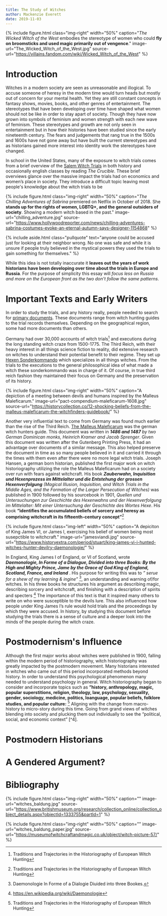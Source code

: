 ```yaml
---
title: The Study of Witches
author: Mackenzie Everett
date: 2019-11-03
---
```


{% include figure.html
  class="img-right"
  width="50%"
  caption="_The Wicked Witch of the West_ embodies the stereotype of women who could **fly on broomsticks and used magic primarily out of vengence**."
  image-url="The_Wicked_Witch_of_the_West.jpg"
  source-url="https://villains.fandom.com/wiki/Wicked_Witch_of_the_West"
%}

# Introduction
Witches in a modern society are seen as unreasonable and illogical. To accuse someone of heresy in the modern time would turn heads but mostly out of concern for your mental health. Yet they are still constant concepts in fantasy shows, movies, books, and other genres of entertainment. The stereotypes that have been developing over time have shaped what women should not be like in order to stay apart of society. Though they have now grown into symbols of feminism and women strength with each new wave of feminism. These stereotypes and growth are not only seen in entertainment but in how their histories have been studied since the early nineteenth century. The fears and judgements that rang true in the 1500s and 1600s have not gone away but have built the current stereotypes and as historians gained more interest into identity work the stereotypes have changed.

In school in the United States, many of the exposure to witch trials comes from a brief overview of the [Salem Witch Trials](https://www.smithsonianmag.com/history/a-brief-history-of-the-salem-witch-trials-175162489/) in both history and occasionally english classes by reading _The Crucible_. These brief overviews glance over the massive impact the trials had on economics and women’s place in society. They introduce a difficult topic leaving most people's knowledge about the witch trials to be 

{% include figure.html
  class="img-right"
  width="50%"
  caption="_The Chilling Adventures of Sabrina_ premiered on Netflix in October of 2018. She **stands up for the rights of women, LGBTQ+, and the general outsiders of society**. Showing a modern witch based in the past."
  image-url="chilling_adventure.jpg"
  source-url="https://www.hollywoodreporter.com/news/chilling-adventures-sabrina-costumes-evoke-an-eternal-autumn-says-designer-1154868"
%}

{% include aside.html
  class="pullquote"
  text="anyone could be accused just for looking at their neighbor wrong. No one was safe and while it is unsure if people truly believed in the mystical powers they used the trials to gain something for themselves."
  %}
  
While this idea is not totally inaccurate it **leaves out the years of work historians have been developing over time about the trials in Europe and Russia**. For the purpose of simplicity this essay will _focus less on Russia and more on the European front as the two don’t follow the same patterns_. 
# Important Texts and Early Writers
In order to study the trials, and any history really, people needed to search for [primary documents](https://umb.libguides.com/PrimarySources/secondary). These documents range from witch hunting guides to the trial records themselves. Depending on the geographical region, some had more documents than others.

Germany had over 30,000 accounts  of witch trials[^1] and executions during the long standing witch craze from 1500-1775. The Third Reich, with their heavy interest in all things science fiction to reality, did extensive research on witches to understand their potential benefit to their regime. They set up [Hexen Sonderkommando](https://www.pravdareport.com/society/123470-third_reich_witches/) which specializes in all things witches. From the trials to the executions to the general philosophical idea of what made a witch these sonderkommando was in charge of it. Of course, in true third reich fashion they maintained their focus on Germany and the preservation of its history.

{% include figure.html
  class="img-right"
  width="50%"
  caption="A depiction of a meeting between devils and humans inspired by the Malleus Maleficarum."
  image-url="pact-compendium-maleficarum-1608.jpg"
  source-url="https://historycollection.co/12-shocking-beliefs-from-the-malleus-maleficarum-the-witchfinders-guidebook/"
%}

Another very influential text to come from Germany was found much earlier than the rise of the Third Reich. [ The Malleus Maleficarum](https://www.thoughtco.com/malleus-maleficarum-witch-document-3530785) was the german witch hunters guide. This document was written in _**1486 and 1487** by two German Dominican monks, Heinrich Kramer and Jacob Sprenger_. Given this document was written after the Gutenberg Printing Press, it had an advantage over documents of a similar message. This also helped preserve the document in time as so many people believed in it and carried it through the times with them even after there were no more legal witch trials. Joseph Hansen, a german born historian, published the first major work on witch historiography utilizing the role the Malleus Maleficarum had on a society over run with fears against witchcraft. His book _**Zauberwahn, Inquisition und Hexenprozess im Mittelalter und die Entstehung der grossen Hexenverfolgung** (Magical Illusion, Inquisition, and Witch Trials in the Middle Ages, and the Formation of the Larger Persecution of Witches)_ was published in 1900 followed by his sourcebook in 1901, _Quellen und Untersuchungen zur Geschichte des Hexenwahns und der Hexenverfolgung im Mittelalter: Mit einer Untersuchung der Geschichte des Wortes Hexe_. His book **“identifies the accumulated beliefs of sorcery and heresy as comprising witchcraft in its fifteenth-century concept”**[^1]

{% include figure.html
  class="img-left"
  width="50%"
  caption="A depiciton of King James VI, or James I, exercising his belief of women being most susepctible to witchcraft."
  image-url="jamesviandi.jpg"
  source-url="https://www.historyextra.com/period/stuart/king-james-vi-i-hunted-witches-hunter-devilry-daemonologie/"
%}

In England, King James I of England, or VI of Scotland, wrote _**Daemonologie, In Forme of a Dialogue, Divided into three Books: By the High and Mighty Prince, Jame by the Grace of God King of England, Scotland, France,  and Ireland**_ . His purpose for writing this was to _” serue for a shew of my learning & ingine”_ [^2], an understanding and warning of/for witches. In his three books he structures his argument as describing magic, describing sorcery and witchcraft, and finishing with a description of spirits and specters [^3] The importance of this text is that it inspired many others to write on who were susceptible to the devils lure. This also influenced how people under King James I’s rule would hold trials and the proceedings by which they were accused. In history, by studying this document before studying the trials there is a sense of culture and a deeper look into the minds of the people during the witch craze.

# Postmodernism's Influence

Although the first major works about witches were published in 1900, falling within the modern period of historiography, witch historiography was greatly impacted by the postmodern movement. Many historians interested in witches who came out of this period incorporated methods beyond history. In order to understand this psychological phenomenon many needed to understand psychology in general. Witch  historiography began to consider and incorporate topics such as **”history, anthropology, magic, popular superstitions, religion, theology, law, psychology, sexuality, gender, sociology, medicine, politics, loanguage, popular beliefs, folklore studies, and popular culture:** [^1] Aligning with the change from macro-history to micro-story during this time. Going from grand views of witches blending into society and plucking them out individually to see the “political, social, and economic context” [^4]. 

# Postmodern Historians



# A Gendered Argument?



# Bibliography
[^1]: Traditions and Trajectories in the Historiography of European Witch Hunting

[^2]: Daemonologie In Forme of a Dialogie Diuided into three Bookes.

[^3]: https://en.wikipedia.org/wiki/Daemonologie 




{% include figure.html
  class="img-right"
  width="50%"
  caption=""
  image-url="witches_baldung.jpg"
  source-url="https://www.britishmuseum.org/research/collection_online/collection_object_details.aspx?objectId=1333755&partId=1"
%}

{% include figure.html
  class="img-right"
  width="50%"
  caption=""
  image-url="witches_baldung_paper.jpg"
  source-url="https://museumofwitchcraftandmagic.co.uk/object/witch-picture-57/"
%}



